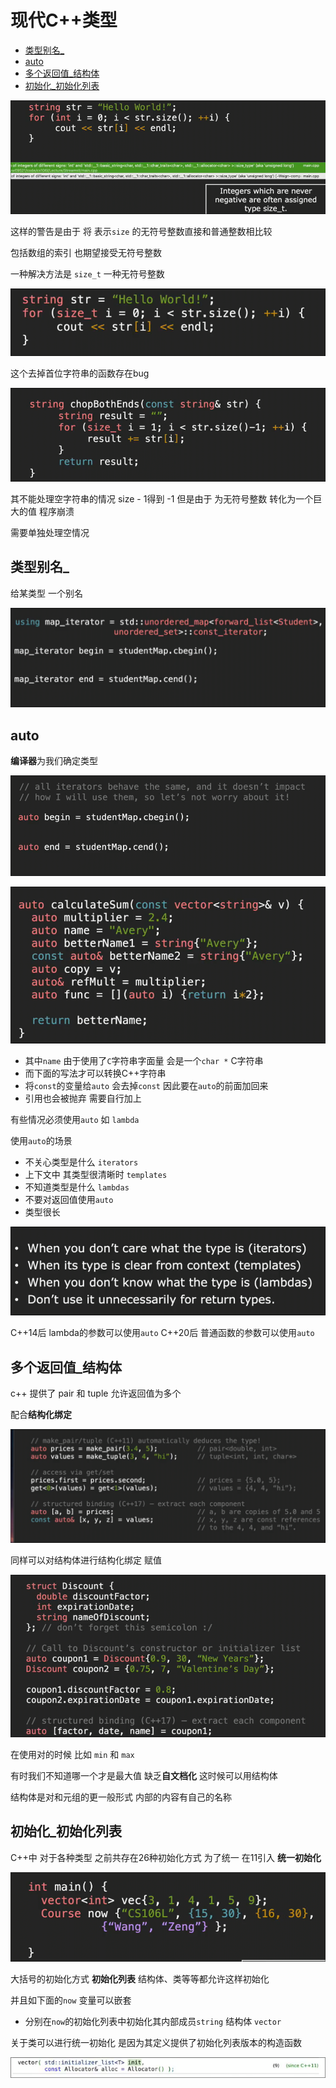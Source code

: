 # 现代C++类型
 
* [类型别名_](#类型别名_)
* [auto](#auto)
* [多个返回值_结构体](#多个返回值_结构体)
* [初始化_初始化列表](#初始化_初始化列表)

![](img/28c8069f.png)

这样的警告是由于 将 表示`size` 的无符号整数直接和普通整数相比较

包括数组的索引 也期望接受无符号整数

一种解决方法是 `size_t` 一种无符号整数

![](img/1674ab2b.png)

这个去掉首位字符串的函数存在bug

![](img/23ddc5aa.png)

其不能处理空字符串的情况 size - 1得到 -1 但是由于 为无符号整数 转化为一个巨大的值 程序崩溃

需要单独处理空情况

## 类型别名_

给某类型 一个别名

![](img/09677580.png)

## auto

**编译器**为我们确定类型

![](img/e7b892cf.png)

![](img/8cc654a1.png)

* 其中`name` 由于使用了`C`字符串字面量 会是一个`char *` C字符串
* 而下面的写法才可以转换C++字符串
* 将`const`的变量给`auto` 会去掉`const` 因此要在`auto`的前面加回来
* 引用也会被抛弃 需要自行加上

有些情况必须使用`auto` 如 `lambda`

使用`auto`的场景

* 不关心类型是什么 `iterators`
* 上下文中 其类型很清晰时 `templates`
* 不知道类型是什么 `lambdas` 
* 不要对返回值使用`auto`
* 类型很长

![](img/9c2053d3.png)

C++14后 lambda的参数可以使用`auto` C++20后 普通函数的参数可以使用`auto`

## 多个返回值_结构体

c++ 提供了 pair 和 tuple 允许返回值为多个

配合**结构化绑定**

![](img/657ac2ca.png)

同样可以对结构体进行结构化绑定 赋值

![](img/603d2b53.png)

在使用对的时候 比如 `min` 和 `max` 

有时我们不知道哪一个才是最大值 缺乏**自文档化** 这时候可以用结构体

结构体是对和元组的更一般形式 内部的内容有自己的名称

## 初始化_初始化列表

C++中 对于各种类型 之前共存在26种初始化方式 为了统一 在11引入 **统一初始化**

![](img/18f2bf1c.png)

大括号的初始化方式 **初始化列表** 结构体、类等等都允许这样初始化

并且如下面的`now` 变量可以嵌套

* 分别在`now`的初始化列表中初始化其内部成员`string` 结构体 `vector`

关于类可以进行统一初始化 是因为其定义提供了初始化列表版本的构造函数

![](img/9f718666.png)
